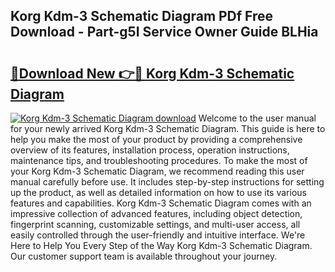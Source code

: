 ## Korg Kdm-3 Schematic Diagram PDf Free Download - Part-g5I Service Owner Guide BLHia

# <h2><a href="http://dfo2bbm.blite.top/?on=Korg+Kdm-3+Schematic+Diagram">🔗Download New 👉🔴 Korg Kdm-3 Schematic Diagram</a></h2>

[![Korg Kdm-3 Schematic Diagram download](https://i.imgur.com/lujVjoI.png)](http://dfo2bbm.blite.top/?on=Korg+Kdm-3+Schematic+Diagram)
Welcome to the user manual for your newly arrived Korg Kdm-3 Schematic Diagram. This guide is here to help you make the most of your product by providing a comprehensive overview of its features, installation process, operation instructions, maintenance tips, and troubleshooting procedures. To make the most of your Korg Kdm-3 Schematic Diagram, we recommend reading this user manual carefully before use. It includes step-by-step instructions for setting up the product, as well as detailed information on how to use its various features and capabilities. Korg Kdm-3 Schematic Diagram comes with an impressive collection of advanced features, including object detection, fingerprint scanning, customizable settings, and multi-user access, all easily controlled through the user-friendly and intuitive interface. We're Here to Help You Every Step of the Way Korg Kdm-3 Schematic Diagram. Our customer support team is available throughout your journey.
